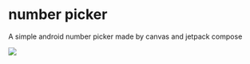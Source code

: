 # number picker

A simple android number picker made by canvas and jetpack compose

<img src="https://media.giphy.com/media/zWxVMVrm0EuV6wTFVf/giphy.gif" />
